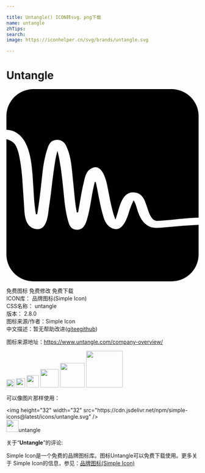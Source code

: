 ```yaml
---

title: Untangle() ICON转svg、png下载
name: untangle
zhTips: 
search: 
image: https://iconhelper.cn/svg/brands/untangle.svg

---
```


# Untangle  <small style="font-size: 60%;font-weight: 100"></small>

<div id="svg" class="svg-wrap">
<svg role="img" xmlns="http://www.w3.org/2000/svg" viewBox="0 0 24 24"><title>Untangle icon</title><path d="M3.362 0A3.371 3.371 0 000 3.362v1.73c.014-.001.025-.005.04-.004 1.101.021 2.029.786 2.523 2.008.518 1.282.623 2.637.724 3.948l.086 1.348c.05.903.103 1.837.234 2.752l.077.474.16-.002.077-.476c.143-.86.249-1.736.351-2.583l.12-1.085c.134-1.29.273-2.623.684-3.883l.033-.102c.124-.396.296-.938.847-1.097.687-.197 1.233.163 1.45.582.594 1.143.717 2.433.836 3.681l.082.812.121 1.226c.081.888.165 1.806.345 2.698h.16l.115-.638.064-.37.113-.642c.118-.68.24-1.382.412-2.066l.053-.23c.114-.504.258-1.131.775-1.465.362-.234.691-.284.977-.15.815.384 1.13 2.127 1.233 2.7l.024.13.111.574c.136.706.275 1.438.483 2.15l.022.08c.06.205.12.415.208.62l.086.2.299-.96c.342-1.19.769-2.673 2.233-2.396.848.16 1.122.969 1.323 1.559l.085.243.07.209c.177.542.505 1.552 1.227 1.512.761-.042 1.53-.116 2.272-.189.725-.07 1.475-.142 2.216-.184.22-.013.434-.022.649-.033V3.362A3.372 3.372 0 0020.638 0zM0 6.25v14.388A3.372 3.372 0 003.362 24h17.276A3.372 3.372 0 0024 20.638v-3.703c-1.315.064-2.602.169-3.849.286l-.31.032c-.689.074-1.547.165-2.101-.157-.731-.426-1.028-1.057-1.291-1.72l-.119-.378c-.092-.321-.207-.721-.364-.986l-.073-.124-.102.196a7.8 7.8 0 00-.407 1.013l-.064.203c-.18.59-.555 1.817-1.29 2.119-.303.125-.644.075-1.015-.149-.641-.387-.838-1.098-.996-1.668l-.026-.088c-.2-.718-.344-1.457-.483-2.17l-.106-.54-.08-.432-.166-.774h-.12c-.177.691-.315 1.403-.429 2.089-.158.954-.322 1.941-.646 2.886-.266.773-.721 1.085-1.392.952-.593-.117-.754-.68-.86-1.052-.34-1.193-.46-2.442-.575-3.65l-.122-1.197c-.1-.866-.203-1.76-.368-2.655l-.023-.129c-.048-.258-.101-.552-.173-.828l-.076-.295-.08.294c-.126.463-.2.945-.273 1.41l-.017.108a73.463 73.463 0 00-.347 2.652 69.26 69.26 0 01-.365 2.75l-.031.251c-.07.594-.202 1.7-.795 2.13-.25.181-.566.221-.937.123-1.189-.32-1.26-1.731-1.308-2.666l-.023-.37-.12-1.753c-.07-1.181-.143-2.402-.348-3.597l-.005-.025c-.12-.698-.246-1.418-.61-2.077-.359-.521-1.06-.69-1.06-.69Z"/></svg>
</div>
<detail full-name='untangle'></detail>

<div class="detail-page">
<p>
<span><span class="badge-success badge">免费图标</span> <span class="badge-success badge">免费修改</span>  <span class="badge-success badge">免费下载</span> </span>
<br/>
<span>
ICON库：
<span class="badge-secondary badge">品牌图标(Simple Icon)</span> 
</span>
<br/>
<span>
CSS名称：
<span class="badge-secondary badge">untangle</span> 
</span>

<br/>
<span>
版本：
<span class="badge-secondary badge">2.8.0</span> 
</span>
<br/>
<span>图标来源/作者：<span class="badge-light badge">Simple Icon</span></span> 
<br/>
<span class="zh-detail">中文描述：暂无<span class="help-link"><span>帮助改进</span>(<a href="https://gitee.com/liuwave/icon-helper/edit/master/json/brands/untangle.json" target="_blank" rel="noopener noreferrer">gitee</a><a href="https://github.com/liuwave/icon-helper/edit/master/json/brands/untangle.json" target="_blank" rel="noopener noreferrer">github</a></span>)</span><br/>
</p>
</div><div class="description description alert alert-light"><p>图标来源地址：<a href="https://www.untangle.com/company-overview/" target="_blank" rel="noopener noreferrer">https://www.untangle.com/company-overview/</a></p></div>
<div class="alert alert-dark">
<img height="21" width="21" src="https://cdn.jsdelivr.net/npm/simple-icons@latest/icons/untangle.svg" />
<img height="24" width="24" src="https://cdn.jsdelivr.net/npm/simple-icons@latest/icons/untangle.svg" />
<img height="32" width="32" src="https://cdn.jsdelivr.net/npm/simple-icons@latest/icons/untangle.svg" />
<img height="48" width="48" src="https://cdn.jsdelivr.net/npm/simple-icons@latest/icons/untangle.svg" />
<img height="64" width="64" src="https://cdn.jsdelivr.net/npm/simple-icons@latest/icons/untangle.svg" />
<img height="96" width="96" src="https://cdn.jsdelivr.net/npm/simple-icons@latest/icons/untangle.svg" />

</div>
<div>
  <p>可以像图片那样使用：    
  </p>
  <div class="alert alert-primary" style="font-size: 14px">
    &lt;img height="32" width="32" src="https://cdn.jsdelivr.net/npm/simple-icons@latest/icons/untangle.svg" /&gt;
    <copy-btn content='<img height="32" width="32" src="https://cdn.jsdelivr.net/npm/simple-icons@latest/icons/untangle.svg" />'></copy-btn>
  </div>
  <div class="alert alert-secondary">
    <img height="32" width="32" src="https://cdn.jsdelivr.net/npm/simple-icons@latest/icons/untangle.svg" />untangle
    <copy-btn content="untangle" btn-title="复制图标名称"></copy-btn>
  </div>
</div>
<div class="icon-detail__container">
<p>关于“<b>Untangle</b>”的评论:</p>
</div>
<Vssue title="关于“Untangle”的评论" />
<div><p>Simple Icon是一个免费的品牌图标库。图标Untangle可以免费下载使用。更多关于  Simple Icon的信息，参见：<a target="_blank" href="https://iconhelper.cn/brands.html">品牌图标(Simple Icon)</a>
</p></div>
